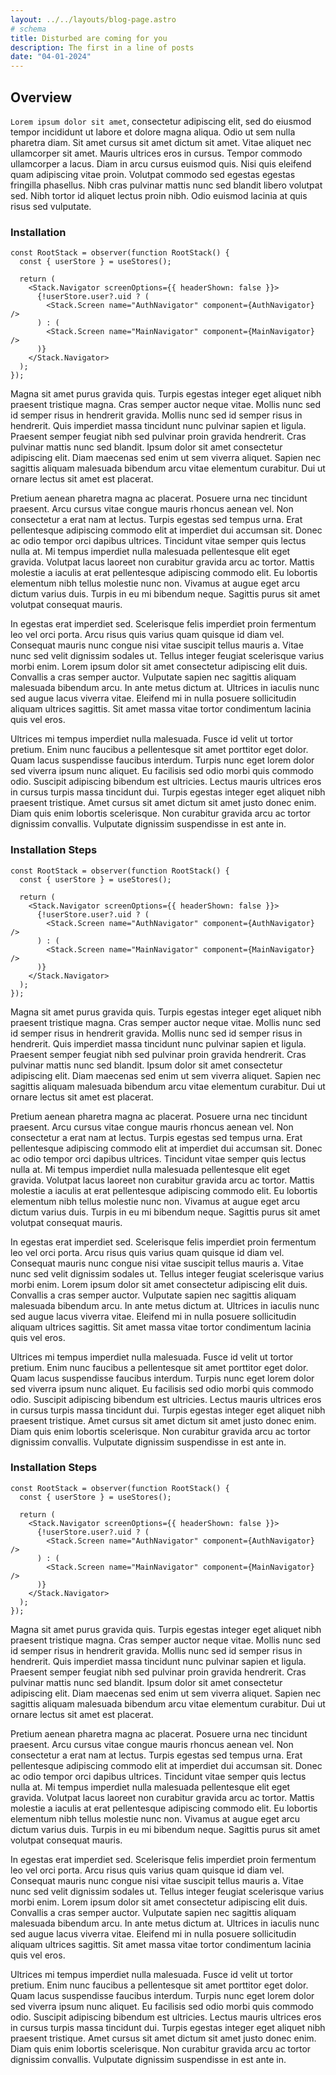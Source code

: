 ```yaml
---
layout: ../../layouts/blog-page.astro
# schema
title: Disturbed are coming for you
description: The first in a line of posts
date: "04-01-2024"
---
```


## Overview

`Lorem ipsum dolor sit amet`, consectetur adipiscing elit, sed do eiusmod tempor incididunt ut labore et dolore magna aliqua. Odio ut sem nulla pharetra diam. Sit amet cursus sit amet dictum sit amet. Vitae aliquet nec ullamcorper sit amet. Mauris ultrices eros in cursus. Tempor commodo ullamcorper a lacus. Diam in arcu cursus euismod quis. Nisi quis eleifend quam adipiscing vitae proin. Volutpat commodo sed egestas egestas fringilla phasellus. Nibh cras pulvinar mattis nunc sed blandit libero volutpat sed. Nibh tortor id aliquet lectus proin nibh. Odio euismod lacinia at quis risus sed vulputate.

### Installation

```tsx
const RootStack = observer(function RootStack() {
  const { userStore } = useStores();

  return (
    <Stack.Navigator screenOptions={{ headerShown: false }}>
      {!userStore.user?.uid ? (
        <Stack.Screen name="AuthNavigator" component={AuthNavigator} />
      ) : (
        <Stack.Screen name="MainNavigator" component={MainNavigator} />
      )}
    </Stack.Navigator>
  );
});
```

Magna sit amet purus gravida quis. Turpis egestas integer eget aliquet nibh praesent tristique magna. Cras semper auctor neque vitae. Mollis nunc sed id semper risus in hendrerit gravida. Mollis nunc sed id semper risus in hendrerit. Quis imperdiet massa tincidunt nunc pulvinar sapien et ligula. Praesent semper feugiat nibh sed pulvinar proin gravida hendrerit. Cras pulvinar mattis nunc sed blandit. Ipsum dolor sit amet consectetur adipiscing elit. Diam maecenas sed enim ut sem viverra aliquet. Sapien nec sagittis aliquam malesuada bibendum arcu vitae elementum curabitur. Dui ut ornare lectus sit amet est placerat.

Pretium aenean pharetra magna ac placerat. Posuere urna nec tincidunt praesent. Arcu cursus vitae congue mauris rhoncus aenean vel. Non consectetur a erat nam at lectus. Turpis egestas sed tempus urna. Erat pellentesque adipiscing commodo elit at imperdiet dui accumsan sit. Donec ac odio tempor orci dapibus ultrices. Tincidunt vitae semper quis lectus nulla at. Mi tempus imperdiet nulla malesuada pellentesque elit eget gravida. Volutpat lacus laoreet non curabitur gravida arcu ac tortor. Mattis molestie a iaculis at erat pellentesque adipiscing commodo elit. Eu lobortis elementum nibh tellus molestie nunc non. Vivamus at augue eget arcu dictum varius duis. Turpis in eu mi bibendum neque. Sagittis purus sit amet volutpat consequat mauris.

In egestas erat imperdiet sed. Scelerisque felis imperdiet proin fermentum leo vel orci porta. Arcu risus quis varius quam quisque id diam vel. Consequat mauris nunc congue nisi vitae suscipit tellus mauris a. Vitae nunc sed velit dignissim sodales ut. Tellus integer feugiat scelerisque varius morbi enim. Lorem ipsum dolor sit amet consectetur adipiscing elit duis. Convallis a cras semper auctor. Vulputate sapien nec sagittis aliquam malesuada bibendum arcu. In ante metus dictum at. Ultrices in iaculis nunc sed augue lacus viverra vitae. Eleifend mi in nulla posuere sollicitudin aliquam ultrices sagittis. Sit amet massa vitae tortor condimentum lacinia quis vel eros.

Ultrices mi tempus imperdiet nulla malesuada. Fusce id velit ut tortor pretium. Enim nunc faucibus a pellentesque sit amet porttitor eget dolor. Quam lacus suspendisse faucibus interdum. Turpis nunc eget lorem dolor sed viverra ipsum nunc aliquet. Eu facilisis sed odio morbi quis commodo odio. Suscipit adipiscing bibendum est ultricies. Lectus mauris ultrices eros in cursus turpis massa tincidunt dui. Turpis egestas integer eget aliquet nibh praesent tristique. Amet cursus sit amet dictum sit amet justo donec enim. Diam quis enim lobortis scelerisque. Non curabitur gravida arcu ac tortor dignissim convallis. Vulputate dignissim suspendisse in est ante in.

### Installation Steps

```tsx
const RootStack = observer(function RootStack() {
  const { userStore } = useStores();

  return (
    <Stack.Navigator screenOptions={{ headerShown: false }}>
      {!userStore.user?.uid ? (
        <Stack.Screen name="AuthNavigator" component={AuthNavigator} />
      ) : (
        <Stack.Screen name="MainNavigator" component={MainNavigator} />
      )}
    </Stack.Navigator>
  );
});
```

Magna sit amet purus gravida quis. Turpis egestas integer eget aliquet nibh praesent tristique magna. Cras semper auctor neque vitae. Mollis nunc sed id semper risus in hendrerit gravida. Mollis nunc sed id semper risus in hendrerit. Quis imperdiet massa tincidunt nunc pulvinar sapien et ligula. Praesent semper feugiat nibh sed pulvinar proin gravida hendrerit. Cras pulvinar mattis nunc sed blandit. Ipsum dolor sit amet consectetur adipiscing elit. Diam maecenas sed enim ut sem viverra aliquet. Sapien nec sagittis aliquam malesuada bibendum arcu vitae elementum curabitur. Dui ut ornare lectus sit amet est placerat.

Pretium aenean pharetra magna ac placerat. Posuere urna nec tincidunt praesent. Arcu cursus vitae congue mauris rhoncus aenean vel. Non consectetur a erat nam at lectus. Turpis egestas sed tempus urna. Erat pellentesque adipiscing commodo elit at imperdiet dui accumsan sit. Donec ac odio tempor orci dapibus ultrices. Tincidunt vitae semper quis lectus nulla at. Mi tempus imperdiet nulla malesuada pellentesque elit eget gravida. Volutpat lacus laoreet non curabitur gravida arcu ac tortor. Mattis molestie a iaculis at erat pellentesque adipiscing commodo elit. Eu lobortis elementum nibh tellus molestie nunc non. Vivamus at augue eget arcu dictum varius duis. Turpis in eu mi bibendum neque. Sagittis purus sit amet volutpat consequat mauris.

In egestas erat imperdiet sed. Scelerisque felis imperdiet proin fermentum leo vel orci porta. Arcu risus quis varius quam quisque id diam vel. Consequat mauris nunc congue nisi vitae suscipit tellus mauris a. Vitae nunc sed velit dignissim sodales ut. Tellus integer feugiat scelerisque varius morbi enim. Lorem ipsum dolor sit amet consectetur adipiscing elit duis. Convallis a cras semper auctor. Vulputate sapien nec sagittis aliquam malesuada bibendum arcu. In ante metus dictum at. Ultrices in iaculis nunc sed augue lacus viverra vitae. Eleifend mi in nulla posuere sollicitudin aliquam ultrices sagittis. Sit amet massa vitae tortor condimentum lacinia quis vel eros.

Ultrices mi tempus imperdiet nulla malesuada. Fusce id velit ut tortor pretium. Enim nunc faucibus a pellentesque sit amet porttitor eget dolor. Quam lacus suspendisse faucibus interdum. Turpis nunc eget lorem dolor sed viverra ipsum nunc aliquet. Eu facilisis sed odio morbi quis commodo odio. Suscipit adipiscing bibendum est ultricies. Lectus mauris ultrices eros in cursus turpis massa tincidunt dui. Turpis egestas integer eget aliquet nibh praesent tristique. Amet cursus sit amet dictum sit amet justo donec enim. Diam quis enim lobortis scelerisque. Non curabitur gravida arcu ac tortor dignissim convallis. Vulputate dignissim suspendisse in est ante in.

### Installation Steps

```tsx
const RootStack = observer(function RootStack() {
  const { userStore } = useStores();

  return (
    <Stack.Navigator screenOptions={{ headerShown: false }}>
      {!userStore.user?.uid ? (
        <Stack.Screen name="AuthNavigator" component={AuthNavigator} />
      ) : (
        <Stack.Screen name="MainNavigator" component={MainNavigator} />
      )}
    </Stack.Navigator>
  );
});
```

Magna sit amet purus gravida quis. Turpis egestas integer eget aliquet nibh praesent tristique magna. Cras semper auctor neque vitae. Mollis nunc sed id semper risus in hendrerit gravida. Mollis nunc sed id semper risus in hendrerit. Quis imperdiet massa tincidunt nunc pulvinar sapien et ligula. Praesent semper feugiat nibh sed pulvinar proin gravida hendrerit. Cras pulvinar mattis nunc sed blandit. Ipsum dolor sit amet consectetur adipiscing elit. Diam maecenas sed enim ut sem viverra aliquet. Sapien nec sagittis aliquam malesuada bibendum arcu vitae elementum curabitur. Dui ut ornare lectus sit amet est placerat.

Pretium aenean pharetra magna ac placerat. Posuere urna nec tincidunt praesent. Arcu cursus vitae congue mauris rhoncus aenean vel. Non consectetur a erat nam at lectus. Turpis egestas sed tempus urna. Erat pellentesque adipiscing commodo elit at imperdiet dui accumsan sit. Donec ac odio tempor orci dapibus ultrices. Tincidunt vitae semper quis lectus nulla at. Mi tempus imperdiet nulla malesuada pellentesque elit eget gravida. Volutpat lacus laoreet non curabitur gravida arcu ac tortor. Mattis molestie a iaculis at erat pellentesque adipiscing commodo elit. Eu lobortis elementum nibh tellus molestie nunc non. Vivamus at augue eget arcu dictum varius duis. Turpis in eu mi bibendum neque. Sagittis purus sit amet volutpat consequat mauris.

In egestas erat imperdiet sed. Scelerisque felis imperdiet proin fermentum leo vel orci porta. Arcu risus quis varius quam quisque id diam vel. Consequat mauris nunc congue nisi vitae suscipit tellus mauris a. Vitae nunc sed velit dignissim sodales ut. Tellus integer feugiat scelerisque varius morbi enim. Lorem ipsum dolor sit amet consectetur adipiscing elit duis. Convallis a cras semper auctor. Vulputate sapien nec sagittis aliquam malesuada bibendum arcu. In ante metus dictum at. Ultrices in iaculis nunc sed augue lacus viverra vitae. Eleifend mi in nulla posuere sollicitudin aliquam ultrices sagittis. Sit amet massa vitae tortor condimentum lacinia quis vel eros.

Ultrices mi tempus imperdiet nulla malesuada. Fusce id velit ut tortor pretium. Enim nunc faucibus a pellentesque sit amet porttitor eget dolor. Quam lacus suspendisse faucibus interdum. Turpis nunc eget lorem dolor sed viverra ipsum nunc aliquet. Eu facilisis sed odio morbi quis commodo odio. Suscipit adipiscing bibendum est ultricies. Lectus mauris ultrices eros in cursus turpis massa tincidunt dui. Turpis egestas integer eget aliquet nibh praesent tristique. Amet cursus sit amet dictum sit amet justo donec enim. Diam quis enim lobortis scelerisque. Non curabitur gravida arcu ac tortor dignissim convallis. Vulputate dignissim suspendisse in est ante in.
